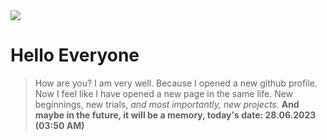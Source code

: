 <img src="https://cdn.discordapp.com/attachments/1123379839034998806/1123420178017947698/20230628_040951.png">

# Hello Everyone
> How are you? I am very well. Because I opened a new github profile. Now I feel like I have opened a new page in the same life. New beginnings, new trials, *and most importantly, new projects.*
> **And maybe in the future, it will be a memory, today's date: 28.06.2023 (03:50 AM)**